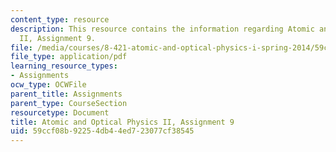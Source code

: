 ```yaml
---
content_type: resource
description: This resource contains the information regarding Atomic and Optical Physics
  II, Assignment 9.
file: /media/courses/8-421-atomic-and-optical-physics-i-spring-2014/59ccf08b92254db44ed723077cf38545_MIT8_421S14_homeWork9.pdf
file_type: application/pdf
learning_resource_types:
- Assignments
ocw_type: OCWFile
parent_title: Assignments
parent_type: CourseSection
resourcetype: Document
title: Atomic and Optical Physics II, Assignment 9
uid: 59ccf08b-9225-4db4-4ed7-23077cf38545
---
```

